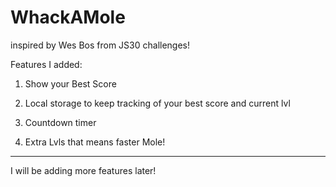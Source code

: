 # WhackAMole

inspired by Wes Bos from JS30 challenges!

Features I added:

1) Show your Best Score

2) Local storage to keep tracking of your best score and current lvl

3) Countdown timer

4) Extra Lvls that means faster Mole!

-------

I will be adding more features later!






